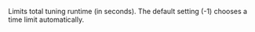 Limits total tuning runtime (in seconds). The default setting (-1) chooses a time limit automatically.